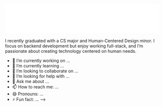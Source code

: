 <p align="center">
  <img src="github_banner.svg" alt="Lekha's GitHub Banner"/>
</p>
I recently graduated with a CS major and Human-Centered Design minor. I focus on backend development but enjoy working full-stack, and I’m passionate about creating technology centered on human needs.

- 🔭 I’m currently working on ...
- 🌱 I’m currently learning ...
- 👯 I’m looking to collaborate on ...
- 🤔 I’m looking for help with ...
- 💬 Ask me about ...
- 📫 How to reach me: ...
- 😄 Pronouns: ...
- ⚡ Fun fact: ...
-->
